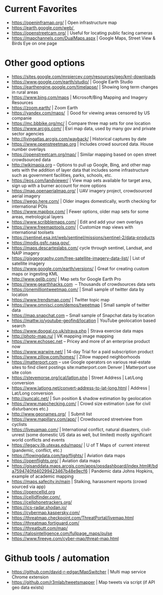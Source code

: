 # Current Favorites
- https://openinframap.org/ | Open infrastructure map
- https://earth.google.com/web/ 
- https://openstreetcam.org/ | Useful for locating public facing cameras
- https://mapchannels.com/DualMaps.aspx | Google Maps, Street View & Birds Eye on one page


# Other good options
- https://sites.google.com/mrpiercey.com/resources/geo/kml-downloads
- https://www.google.com/earth/studio/ | Google Earth Studio
- https://earthengine.google.com/timelapse/ | Showing long term changes in rural areas
- https://www.bing.com/maps | Microsoft/Bing Mapping and Imagery Resources
- https://zoom.earth/ | Zoom Earth
- https://yandex.com/maps/  | Good for viewing areas censored by US companie
- https://mc.bbbike.org/mc/ | Compare three map sets for one location
- https://www.arcgis.com/ | Esri map data, used by many gov and private sector agencies
- http://livingatlas.arcgis.com/wayback/ | Historical captures by date
- https://www.openstreetmap.org | Includes crowd sourced data. House number overlays
- https://openstreetcam.org/map/ | Similar mapping based on open street crowdsourced data
- http://wikimapia.org – Options to pull up Google, Bing, and other map sets with the addition of layer data that includes some infrastructure such as government facilities, parks, schools, etc.
- https://eos.com/landviewer/ | View map sets available for target area, sign up with a burner account for more options
- https://map.openaerialmap.org/ | UAV imagery project, crowdsourced aerial imagery
- https://wego.here.com/ | Older images domestically, worth checking for international POIs
- https://www.mapbox.com/ | Fewer options, older map sets for some areas, metrological layers
- https://www.scribblemaps.com/ | Edit and add your own overlays
- https://www.freemaptools.com/ | Customize map views with international toolsets
- https://sentinel.esa.int/web/sentinel/missions/sentinel-2/data-products
- https://modis.gsfc.nasa.gov/ 
- https://maps.descarteslabs.com/ cycle through sentinel, Landsat, and NAIP imagery
- https://gisgeography.com/free-satellite-imagery-data-list/ | List of satellite imagery
- https://www.google.com/earth/versions/ | Great for creating custom maps or ingesting KML
- http://www.gelib.com/ | Map sets for Google Earth Pro
- https://www.gearthhacks.com  – Thousands of crowdsources data sets
- https://onemilliontweetmap.com/ | Small sample of twitter data by location
- https://www.trendsmap.com/ | Twitter topic map
- https://www.omnisci.com/demos/tweetmap | Small sample of twitter data
- https://map.snapchat.com – Small sample of Snapchat data by location
- https://mattw.io/youtube-geofind/location | YouTube geolocation based search
- https://www.doogal.co.uk/strava.php | Strava exercise data maps
- http://photo-map.ru/ | VK mapping image mapping 
- https://www.echosec.net – Pricey and more of an enterprise product now
- https://www.warwire.net/ | 14-day Trial for a paid subscription product
- https://www.zillow.com/homes/ | Zillow mapped neighborhoods
- https://matterport.com – use Google operators on various real-estate sites to find client postings site:matterport.com Denver | Matterport use site colon
- https://stevemorse.org/jcal/latlon.php | Street Address | Lat/Long conversion
- https://www.latlong.net/convert-address-to-lat-long.html | Address | Lat/Long conversion
- http://suncalc.net/ | Sun position & shadow estimation by geolocation
- https://www.mapchecking.com/ | Crowd size estimation (use for civil disturbances etc.)
- http://www.geonames.org/  | Submit list
- https://www.mapillary.com/app/ | Crowdsourced streetview from cyclists
- https://liveuamap.com/ | International conflict, natural disasters, civil-unrest (some domestic US data as well, but limited) mostly significant world conflicts and events
- https://legacy.lib.utexas.edu/maps/ | U of T Maps of  current interest (pandemic, conflict, etc.)
- https://flowingdata.com/tag/flights/ | Aviation data maps
- https://openflights.org/ | Aviation data maps
- https://gisanddata.maps.arcgis.com/apps/opsdashboard/index.html#/bda7594740fd40299423467b48e9ecf6 | Pandemic data Johns Hopkins, example of academic mapping 
- https://maps.safecity.in/main | Stalking, harassment reports (crowd sourced via app)
- https://opencellid.org
- https://cellidfinder.com/ 
- https://cellphonetrackers.org/
- https://ics-radar.shodan.io/
- https://cybermap.kaspersky.com/
- https://threatmap.checkpoint.com/ThreatPortal/livemap.html
- https://threatmap.fortiguard.com/
- https://threatbutt.com/map/
- https://talosintelligence.com/fullpage_maps/pulse
- https://www.fireeye.com/cyber-map/threat-map.html

# Github tools / automation
- https://github.com/david-r-edgar/MapSwitcher | Multi map service Chrome extension
- https://github.com/r3mlab/tweetsmapper | Map tweets via script (if API geo data exists)
